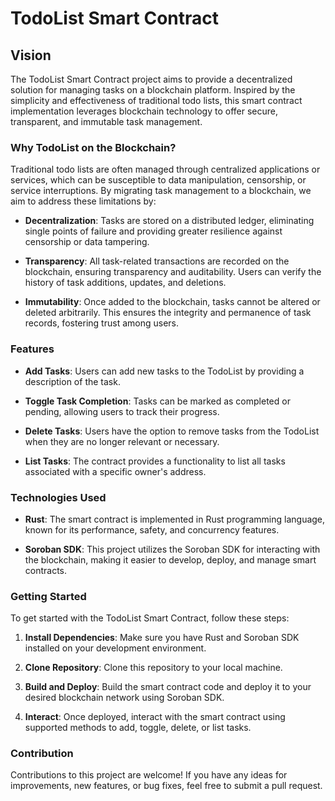 # TodoList Smart Contract

## Vision

The TodoList Smart Contract project aims to provide a decentralized solution for managing tasks on a blockchain platform. Inspired by the simplicity and effectiveness of traditional todo lists, this smart contract implementation leverages blockchain technology to offer secure, transparent, and immutable task management.

### Why TodoList on the Blockchain?

Traditional todo lists are often managed through centralized applications or services, which can be susceptible to data manipulation, censorship, or service interruptions. By migrating task management to a blockchain, we aim to address these limitations by:

- **Decentralization**: Tasks are stored on a distributed ledger, eliminating single points of failure and providing greater resilience against censorship or data tampering.
  
- **Transparency**: All task-related transactions are recorded on the blockchain, ensuring transparency and auditability. Users can verify the history of task additions, updates, and deletions.

- **Immutability**: Once added to the blockchain, tasks cannot be altered or deleted arbitrarily. This ensures the integrity and permanence of task records, fostering trust among users.

### Features

- **Add Tasks**: Users can add new tasks to the TodoList by providing a description of the task.
  
- **Toggle Task Completion**: Tasks can be marked as completed or pending, allowing users to track their progress.
  
- **Delete Tasks**: Users have the option to remove tasks from the TodoList when they are no longer relevant or necessary.
  
- **List Tasks**: The contract provides a functionality to list all tasks associated with a specific owner's address.

### Technologies Used

- **Rust**: The smart contract is implemented in Rust programming language, known for its performance, safety, and concurrency features.

- **Soroban SDK**: This project utilizes the Soroban SDK for interacting with the blockchain, making it easier to develop, deploy, and manage smart contracts.

### Getting Started

To get started with the TodoList Smart Contract, follow these steps:

1. **Install Dependencies**: Make sure you have Rust and Soroban SDK installed on your development environment.

2. **Clone Repository**: Clone this repository to your local machine.

3. **Build and Deploy**: Build the smart contract code and deploy it to your desired blockchain network using Soroban SDK.

4. **Interact**: Once deployed, interact with the smart contract using supported methods to add, toggle, delete, or list tasks.

### Contribution

Contributions to this project are welcome! If you have any ideas for improvements, new features, or bug fixes, feel free to submit a pull request.


